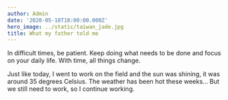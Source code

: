 ```yaml
---
author: Admin
date: '2020-05-18T18:00:00.000Z'
hero_image: ../static/taiwan_jade.jpg
title: What my father told me
---
```


In difficult times, be patient. Keep doing what needs to be done and focus on your daily life. With time, all things change. 

Just like today, I went to work on the field and the sun was shining, it was around 35 degrees Celsius. The weather has been hot these weeks... But we still need to work, so I continue working.
